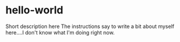 # hello-world
Short description here
The instructions say to write a bit about myself here....I don't know what I'm doing right now.

